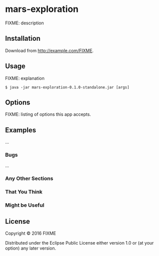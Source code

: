 # mars-exploration

FIXME: description

## Installation

Download from http://example.com/FIXME.

## Usage

FIXME: explanation

    $ java -jar mars-exploration-0.1.0-standalone.jar [args]

## Options

FIXME: listing of options this app accepts.

## Examples

...

### Bugs

...

### Any Other Sections
### That You Think
### Might be Useful

## License

Copyright © 2016 FIXME

Distributed under the Eclipse Public License either version 1.0 or (at
your option) any later version.
